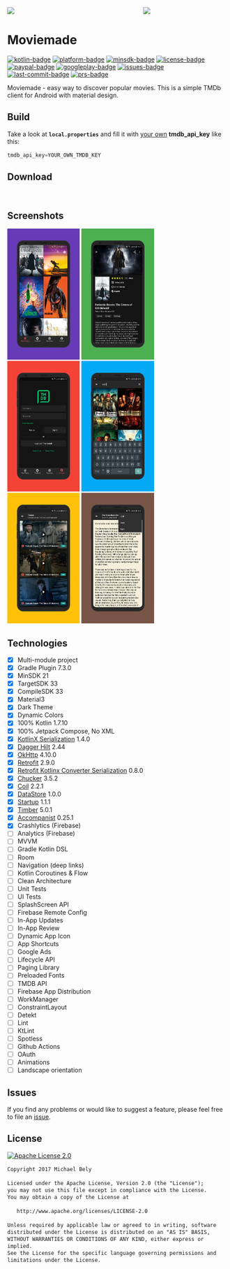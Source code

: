 <!------------------------------------------------------------------------------------------------------>
<img src="screenshots/mockup2.png"/>
<img src="../master/icons/ic_launcher_playstore.png" width="192" align="right" hspace="0"/>

Moviemade
=

[![kotlin-badge](https://img.shields.io/badge/Awesome-Kotlin-F18E33.svg)](https://kotlinlang.org)
[![platform-badge](https://img.shields.io/badge/Platform-Android-F3745F.svg)](https://github.com/michaelbel/moviemade)
[![minsdk-badge](https://img.shields.io/badge/minSdk-21-F3745F.svg)](https://github.com/michaelbel/moviemade)
[![license-badge](https://img.shields.io/badge/License-Apache_v2.0-F3745F.svg)](https://apache.org/licenses/LICENSE-2.0)
[![paypal-badge](https://img.shields.io/badge/Donate-Paypal-F3745F.svg)](https://paypal.me/michaelbel)
[![googleplay-badge](https://img.shields.io/badge/Google_Play-Demo-F3745F.svg)](https://play.google.com/store/apps/details?id=org.michaelbel.moviemade)
[![issues-badge](https://img.shields.io/github/issues-raw/michaelbel/moviemade?color=F3745F)](https://github.com/michaelbel/moviemade/issues)
[![last-commit-badge](https://img.shields.io/github/last-commit/michaelbel/moviemade?color=F3745F)](https://github.com/michaelbel/moviemade/commits)
[![prs-badge](https://img.shields.io/badge/PRs-welcome-F3745F.svg)](https://makeapullrequest.com)

Moviemade - easy way to discover popular movies. This is a simple TMDb client for Android with material design.

## Build
Take a look at <b>`local.properties`</b> and fill it with [your own](https://developers.themoviedb.org/3/getting-started/introduction) <b>tmdb_api_key</b> like this:
```gradle
tmdb_api_key=YOUR_OWN_TMDB_KEY
```

## Download
[<img src="https://play.google.com/intl/en_us/badges/images/generic/en_badge_web_generic.png" alt="" height="100">](https://play.google.com/store/apps/details?id=org.michaelbel.moviemade)
[<img src="screenshots/direct-apk.png" alt="" height="100">](https://github.com/michaelbel/Moviemade/releases/download/1.3.1/moviemade-v1.3.1-release.apk)

## Screenshots
<div style="dispaly:flex">
    <img src="screenshots/screen1.png" width="33%">
    <img src="screenshots/screen2.png" width="33%">
    <img src="screenshots/screen3.png" width="33%">
    <img src="screenshots/screen4.png" width="33%">
    <img src="screenshots/screen5.png" width="33%">
    <img src="screenshots/screen6.png" width="33%">
</div>

## Technologies

- [x] Multi-module project
- [x] Gradle Plugin 7.3.0
- [x] MinSDK 21
- [x] TargetSDK 33
- [x] CompileSDK 33
- [x] Material3
- [x] Dark Theme
- [x] Dynamic Colors
- [x] 100% Kotlin 1.7.10
- [x] 100% Jetpack Compose, No XML
- [x] [KotlinX Serialization](https://github.com/Kotlin/kotlinx.serialization) 1.4.0
- [x] [Dagger Hilt](https://github.com/google/dagger) 2.44
- [x] [OkHttp](https://github.com/square/okhttp) 4.10.0
- [x] [Retrofit](https://github.com/square/retrofit) 2.9.0
- [x] [Retrofit Kotlinx Converter Serialization](https://github.com/JakeWharton/retrofit2-kotlinx-serialization-converter) 0.8.0
- [x] [Chucker](https://github.com/ChuckerTeam/chucker) 3.5.2
- [x] [Coil](https://github.com/coil-kt/coil) 2.2.1
- [x] [DataStore](https://d.android.com/datastore) 1.0.0
- [x] [Startup](https://d.android.com/jetpack/androidx/releases/startup) 1.1.1
- [x] [Timber](https://github.com/JakeWharton/timber) 5.0.1
- [x] [Accompanist](https://github.com/google/accompanist) 0.25.1
- [x] Crashlytics (Firebase)
- [ ] Analytics (Firebase)
- [ ] MVVM
- [ ] Gradle Kotlin DSL
- [ ] Room
- [ ] Navigation (deep links)
- [ ] Kotlin Coroutines & Flow
- [ ] Clean Architecture
- [ ] Unit Tests
- [ ] UI Tests
- [ ] SplashScreen API
- [ ] Firebase Remote Config
- [ ] In-App Updates
- [ ] In-App Review
- [ ] Dynamic App Icon
- [ ] App Shortcuts
- [ ] Google Ads
- [ ] Lifecycle API
- [ ] Paging Library
- [ ] Preloaded Fonts
- [ ] TMDB API
- [ ] Firebase App Distribution
- [ ] WorkManager
- [ ] ConstraintLayout
- [ ] Detekt
- [ ] Lint
- [ ] KtLint
- [ ] Spotless
- [ ] Github Actions
- [ ] OAuth
- [ ] Animations
- [ ] Landscape orientation

## Issues
If you find any problems or would like to suggest a feature, please feel free to file an [issue](https://github.com/michaelbel/moviemade/issues).

## License
<a href="http://www.apache.org/licenses/LICENSE-2.0" target="_blank">
  <img alt="Apache License 2.0" src="screenshots/apache.png" height="110"/>
</a>

    Copyright 2017 Michael Bely

    Licensed under the Apache License, Version 2.0 (the "License");
    you may not use this file except in compliance with the License.
    You may obtain a copy of the License at

       http://www.apache.org/licenses/LICENSE-2.0

    Unless required by applicable law or agreed to in writing, software
    distributed under the License is distributed on an "AS IS" BASIS,
    WITHOUT WARRANTIES OR CONDITIONS OF ANY KIND, either express or implied.
    See the License for the specific language governing permissions and
    limitations under the License.

